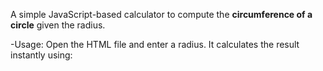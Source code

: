 A simple JavaScript-based calculator to compute the **circumference of a circle** given the radius.

-Usage:
Open the HTML file and enter a radius. It calculates the result instantly using:
